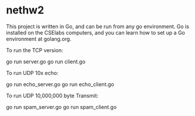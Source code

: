nethw2
======

This project is written in Go, and can be run from any go environment. Go is installed on the CSElabs computers,
and you can learn how to set up a Go environment at golang.org.

To run the TCP version:

go run server.go
go run client.go

To run UDP 10x echo:

go run echo_server.go
go run echo_client.go

To run UDP 10,000,000 byte Transmit:

go run spam_server.go
go run spam_client.go
